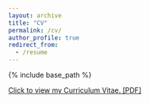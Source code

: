 ```yaml
---
layout: archive
title: "CV"
permalink: /cv/
author_profile: true
redirect_from:
  - /resume
---
```


{% include base_path %}

[<u>Click to view my Curriculum Vitae. [PDF]</u>](https://hratliff.com/files/CV_Hunter_Ratliff.pdf)

<!-- <embed src="http://lindt8.github.io/files/CV_Hunter_Ratliff.pdf" width="650" height="1800" type='application/pdf'> -->
